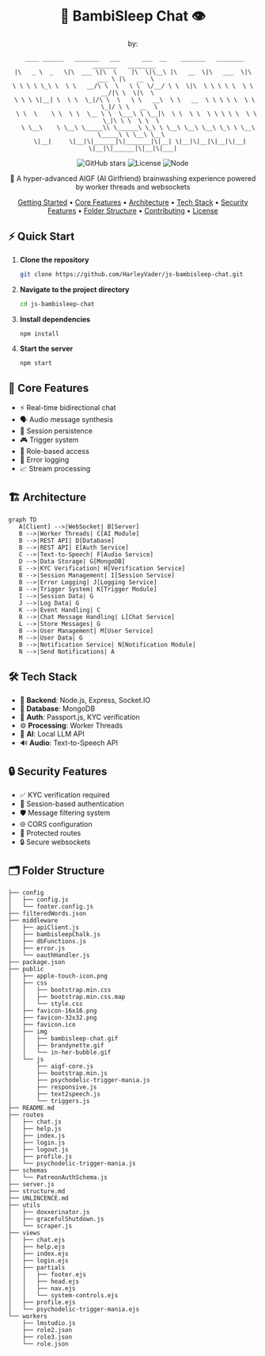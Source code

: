 <div align="center">

# 🧠 BambiSleep Chat 👁️ 
by:
```
 ____ ______   _______   ___      ___  __    _______   ________   _______   ________     
|\   _ \  _   \|\  ___ \|\  \    |\  \|\__\ |\   __  \|\   ___  \|\  ___ \ |\   __  \    
\ \ \ \ \_\ \  \ \   __/\ \  \   \ \  \/__/ \ \  \|\  \ \ \ \ \  \ \   __/|\ \  \|\  \   
 \ \ \ \|__| \  \ \  \_|/\ \  \   \ \   __\  \ \   __  \ \ \ \ \  \ \  \_|/ \ \   __  \  
  \ \  \    \ \  \ \  \__ \ \  \___\ \ \__|\  \ \  \ \  \ \ \ \ \  \ \  \_|\ \ \  \ \  \ 
   \ \__\    \ \__\ \_____\\ \______\ \_\ \ \__\ \__\ \__\ \_\ \ \__\ \_____\ \ \__\ \__\ 
    \|__|     \|__|\|______|\|_______|\|__| \|__|\|__|\|__|\|__| \|__|\|______|\|__|\|___|
```




![GitHub stars](https://img.shields.io/github/stars/HarleyVader/js-bambisleep-chat?style=for-the-badge)
![License](https://img.shields.io/badge/license-UNLICENSE-pink?style=for-the-badge)
![Node](https://img.shields.io/badge/node-%3E=18.0.0-purple?style=for-the-badge)

🤖 A hyper-advanced AIGF (AI Girlfriend) brainwashing experience powered by worker threads and websockets

[Getting Started](#-quick-start) •
[Core Features](#-core-features) •
[Architecture](#-architecture) •
[Tech Stack](#-tech-stack) •
[Security Features](#-security-features) •
[Folder Structure](#-folder-structure) •
[Contributing](#-contributing) •
[License](#-license)

</div>

## ⚡ Quick Start

1. **Clone the repository**
   ```sh
   git clone https://github.com/HarleyVader/js-bambisleep-chat.git
   ```
2. **Navigate to the project directory**
   ```sh
   cd js-bambisleep-chat
   ```
3. **Install dependencies**
   ```sh
   npm install
   ```
4. **Start the server**
   ```sh
   npm start
   ```

## 🌟 Core Features

- ⚡ Real-time bidirectional chat
- 🗣️ Audio message synthesis
- 💾 Session persistence
- 🎮 Trigger system
- 👑 Role-based access
- 📝 Error logging
- 📈 Stream processing

## 🏗️ Architecture

```mermaid
graph TD
   A[Client] -->|WebSocket| B[Server]
   B -->|Worker Threads| C[AI Module]
   B -->|REST API| D[Database]
   B -->|REST API| E[Auth Service]
   C -->|Text-to-Speech| F[Audio Service]
   D -->|Data Storage| G[MongoDB]
   E -->|KYC Verification| H[Verification Service]
   B -->|Session Management| I[Session Service]
   B -->|Error Logging| J[Logging Service]
   B -->|Trigger System| K[Trigger Module]
   I -->|Session Data| G
   J -->|Log Data| G
   K -->|Event Handling| C
   B -->|Chat Message Handling| L[Chat Service]
   L -->|Store Messages| G
   B -->|User Management| M[User Service]
   M -->|User Data| G
   B -->|Notification Service| N[Notification Module]
   N -->|Send Notifications| A
```

## 🛠️ Tech Stack

- 🔧 **Backend**: Node.js, Express, Socket.IO
- 💾 **Database**: MongoDB
- 🔐 **Auth**: Passport.js, KYC verification
- ⚙️ **Processing**: Worker Threads
- 🤖 **AI**: Local LLM API
- 🔊 **Audio**: Text-to-Speech API

## 🔒 Security Features

- ✅ KYC verification required
- 🔑 Session-based authentication
- 🛡️ Message filtering system
- 🌐 CORS configuration
- 🚫 Protected routes
- 🔒 Secure websockets

## 🗂️ Folder Structure

```                                                                                                                                                                                                                                                          
├── config
│   ├── config.js
│   └── footer.config.js
├── filteredWords.json
├── middleware
│   ├── apiClient.js
│   ├── bambisleepChalk.js
│   ├── dbFunctions.js
│   ├── error.js
│   └── oauthHandler.js
├── package.json
├── public
│   ├── apple-touch-icon.png
│   ├── css
│   │   ├── bootstrap.min.css
│   │   ├── bootstrap.min.css.map
│   │   └── style.css
│   ├── favicon-16x16.png
│   ├── favicon-32x32.png
│   ├── favicon.ico
│   ├── img
│   │   ├── bambisleep-chat.gif
│   │   ├── brandynette.gif
│   │   └── in-her-bubble.gif
│   └── js
│       ├── aigf-core.js
│       ├── bootstrap.min.js
│       ├── psychodelic-trigger-mania.js
│       ├── responsive.js
│       ├── text2speech.js
│       └── triggers.js
├── README.md
├── routes
│   ├── chat.js
│   ├── help.js
│   ├── index.js
│   ├── login.js
│   ├── logout.js
│   ├── profile.js
│   └── psychodelic-trigger-mania.js
├── schemas
│   └── PatreonAuthSchema.js
├── server.js
├── structure.md
├── UNLINCENCE.md
├── utils
│   ├── doxxerinator.js
│   ├── gracefulShutdown.js
│   └── scraper.js
├── views
│   ├── chat.ejs
│   ├── help.ejs
│   ├── index.ejs
│   ├── login.ejs
│   ├── partials
│   │   ├── footer.ejs
│   │   ├── head.ejs
│   │   ├── nav.ejs
│   │   └── system-controls.ejs
│   ├── profile.ejs
│   └── psychodelic-trigger-mania.ejs
└── workers
    ├── lmstudio.js
    ├── role2.json
    ├── role3.json
    └── role.json
```